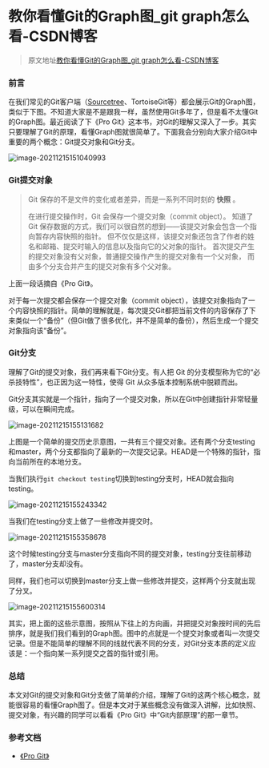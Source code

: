 # 教你看懂Git的Graph图_git graph怎么看-CSDN博客

> 原文地址[教你看懂Git的Graph图_git graph怎么看-CSDN博客](https://blog.csdn.net/hao_yan_bing/article/details/121982541)

### 前言

在我们常见的Git客户端（[Sourcetree](https://so.csdn.net/so/search?q=Sourcetree&spm=1001.2101.3001.7020)、TortoiseGit等）都会展示Git的Graph图，类似于下图。不知道大家是不是跟我一样，虽然使用Git多年了，但是看不太懂Git的Graph图。最近阅读了下《Pro Git》这本书，对Git的理解又深入了一步。其实只要理解了Git的原理，看懂Graph图就很简单了。下面我会分别向大家介绍Git中重要的两个概念：Git提交对象和Git分支。

![image-20211215151040993](https://i-blog.csdnimg.cn/blog_migrate/96cdb1702c5020c5a5bf26c6b2abeaf2.png)

### Git提交对象

> Git 保存的不是文件的变化或者差异，而是一系列不同时刻的 **快照** 。
> 
> 在进行提交操作时，Git 会保存一个提交对象（commit object）。 知道了 Git 保存数据的方式，我们可以很自然的想到——该提交对象会包含一个指向暂存内容快照的指针。 但不仅仅是这样，该提交对象还包含了作者的姓名和邮箱、提交时输入的信息以及指向它的父对象的指针。 首次提交产生的提交对象没有父对象，普通提交操作产生的提交对象有一个父对象， 而由多个分支合并产生的提交对象有多个父对象。

上面一段话摘自《Pro Git》。

对于每一次提交都会保存一个提交对象（commit object），该提交对象指向了一个内容快照的指针。简单的理解就是，每次提交Git都把当前文件的内容保存了下来类似一个“备份”（但Git做了很多优化，并不是简单的备份），然后生成一个提交对象指向该“备份”。

### Git分支

理解了Git的提交对象，我们再来看下Git分支。有人把 Git 的分支模型称为它的“必杀技特性”，也正因为这一特性，使得 Git 从众多版本控制系统中脱颖而出。

Git分支其实就是一个指针，指向了一个提交对象，所以在Git中创建指针非常轻量级，可以在瞬间完成。

![image-20211215155131682](https://i-blog.csdnimg.cn/blog_migrate/9c75829ff0c2a53d711c20161323d64c.png)

上图是一个简单的提交历史示意图，一共有三个提交对象。还有两个分支testing和master，两个分支都指向了最新的一次提交记录。HEAD是一个特殊的指针，指向当前所在的本地分支。

当我们执行`git checkout testing`切换到testing分支时，HEAD就会指向testing。

![image-20211215155243342](https://i-blog.csdnimg.cn/blog_migrate/b96cbb601d281dd6834d56b2290711a8.png)

当我们在testing分支上做了一些修改并提交时。

![image-20211215155358678](https://i-blog.csdnimg.cn/blog_migrate/df915d25c72c911c99c8b2b5d5784135.png)

这个时候testing分支与master分支指向不同的提交对象，testing分支往前移动了，master分支却没有。

同样，我们也可以切换到master分支上做一些修改并提交，这样两个分支就出现了分叉。

![image-20211215155600314](https://i-blog.csdnimg.cn/blog_migrate/e20174c8bf49753b8421da2f5a6428e1.png)

其实，把上面的这些示意图，按照从下往上的方向画，并把提交对象按时间的先后排序，就是我们我们看到的Graph图。图中的点就是一个提交对象或者叫一次提交记录。但是不能简单的理解不同的线就代表不同的分支，对Git分支本质的定义应该是：一个指向某一系列提交之首的指针或引用。

### 总结

本文对Git的提交对象和Git分支做了简单的介绍，理解了Git的这两个核心概念，就能很容易的看懂Graph图了。但是本文对于某些概念没有做深入讲解，比如快照、提交对象，有兴趣的同学可以看看《Pro Git》中“Git内部原理”的那一章节。

### 参考文档

-   [《Pro Git》](https://git-scm.com/book/zh/v2)